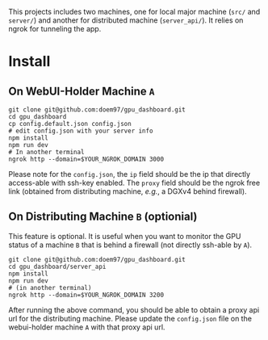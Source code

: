 This projects includes two machines, one for local major machine (`src/` and `server/`) and another for distributed machine (`server_api/`). It relies on ngrok for tunneling the app.

# Install

## On WebUI-Holder Machine `A`

```
git clone git@github.com:doem97/gpu_dashboard.git
cd gpu_dashboard
cp config.default.json config.json
# edit config.json with your server info
npm install
npm run dev
# In another terminal
ngrok http --domain=$YOUR_NGROK_DOMAIN 3000
```

Please note for the `config.json`, the `ip` field should be the ip that directly access-able with ssh-key enabled. The `proxy` field should be the ngrok free link (obtained from distributing machine, *e.g.*, a DGXv4 behind firewall).

## On Distributing Machine `B` (optionial)

This feature is optional. It is useful when you want to monitor the GPU status of a machine `B` that is behind a firewall (not directly ssh-able by `A`).

```
git clone git@github.com:doem97/gpu_dashboard.git
cd gpu_dashboard/server_api
npm install
npm run dev
# (in another terminal)
ngrok http --domain=$YOUR_NGROK_DOMAIN 3200
```

After running the above command, you should be able to obtain a proxy api url for the distributing machine. Please update the `config.json` file on the webui-holder machine `A` with that proxy api url.